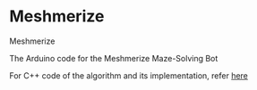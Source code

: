 # Meshmerize
Meshmerize

The Arduino code for the Meshmerize Maze-Solving Bot

For C++ code of the algorithm and its implementation, refer [here](https://gist.github.com/Kinjalrk2k/5cffaa555c9196ad8b5dc5f301f82004)

